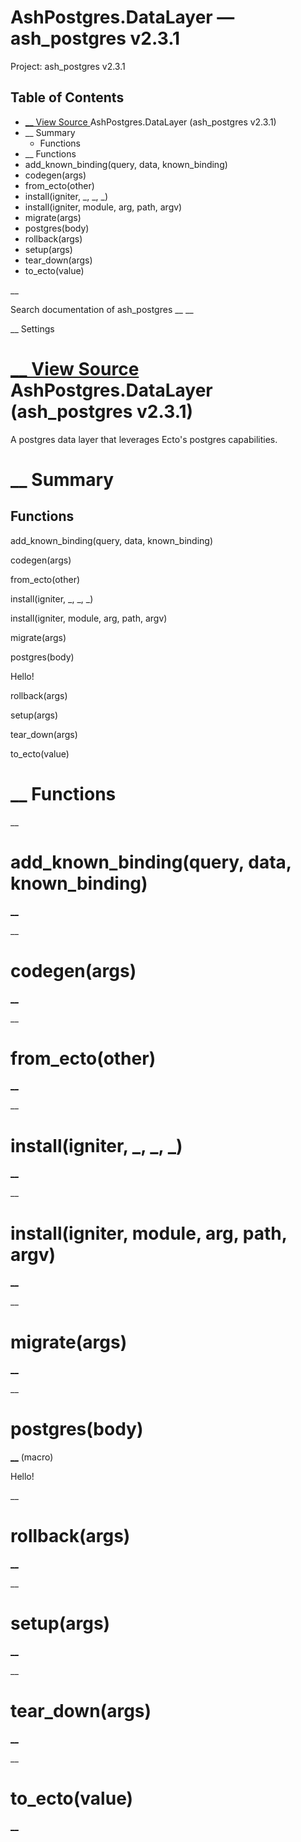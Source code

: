# AshPostgres.DataLayer — ash_postgres v2.3.1

Project: ash_postgres v2.3.1

## Table of Contents

- [ __ View Source ](external_link) AshPostgres.DataLayer (ash_postgres v2.3.1)
- __ Summary
  - Functions
- __ Functions
- add_known_binding(query, data, known_binding)
- codegen(args)
- from_ecto(other)
- install(igniter, _, _, _)
- install(igniter, module, arg, path, argv)
- migrate(args)
- postgres(body)
- rollback(args)
- setup(args)
- tear_down(args)
- to_ecto(value)

__

Search documentation of ash_postgres __ __

__ Settings

#  [ __ View Source ](external_link) AshPostgres.DataLayer (ash_postgres v2.3.1)

A postgres data layer that leverages Ecto's postgres capabilities.

#  __ Summary

##  Functions

add_known_binding(query, data, known_binding)

codegen(args)

from_ecto(other)

install(igniter, _, _, _)

install(igniter, module, arg, path, argv)

migrate(args)

postgres(body)

Hello!

rollback(args)

setup(args)

tear_down(args)

to_ecto(value)

#  __ Functions

__

# add_known_binding(query, data, known_binding)

[ __](external_link)

__

# codegen(args)

[ __](external_link)

__

# from_ecto(other)

[ __](external_link)

__

# install(igniter, _, _, _)

[ __](external_link)

__

# install(igniter, module, arg, path, argv)

[ __](external_link)

__

# migrate(args)

[ __](external_link)

__

# postgres(body)

[ __](external_link) (macro)

Hello!

__

# rollback(args)

[ __](external_link)

__

# setup(args)

[ __](external_link)

__

# tear_down(args)

[ __](external_link)

__

# to_ecto(value)

[ __](external_link)
